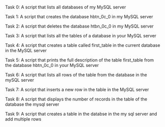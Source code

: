 Task 0:
A script that lists all databases of my MySQL server

Task 1:
A script that creates the database hbtn_0c_0 in my MySQL server

Task 2:
A script that deletes the database htbn_0c_0 in my MySQL server

Task 3:
A script that lists all the tables of a database in your MySQL server

Task 4:
A script that creates a table called first_table in the current database in the MySQL server

Task 5:
A script that prints the full description of the table first_table from the database hbtn_0c_0 in your MySQL server

Task 6:
A script that lists all rows of the table from the database in the mySQL server

Task 7:
A script that inserts a new row in the table in the MySQL server

Task 8:
A script that displays the number of records in the table of the database the mysql server

Task 9:
A script that creates a table in the databse in the my sql server and add multiple rows
